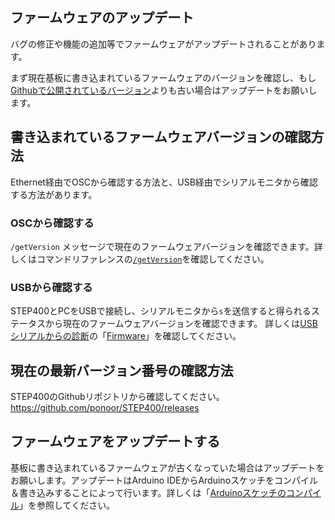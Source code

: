 ## ファームウェアのアップデート
バグの修正や機能の追加等でファームウェアがアップデートされることがあります。

まず現在基板に書き込まれているファームウェアのバージョンを確認し、もし[Githubで公開されているバージョン](https://github.com/ponoor/STEP400/releases)よりも古い場合はアップデートをお願いします。

## 書き込まれているファームウェアバージョンの確認方法
Ethernet経由でOSCから確認する方法と、USB経由でシリアルモニタから確認する方法があります。
### OSCから確認する
`/getVersion` メッセージで現在のファームウェアバージョンを確認できます。詳しくはコマンドリファレンスの[`/getVersion`](https://ponoor.com/docs/step-series/osc-command-reference/system-settings/#getversion)を確認してください。

### USBから確認する
STEP400とPCをUSBで接続し、シリアルモニタから`s`を送信すると得られるステータスから現在のファームウェアバージョンを確認できます。
詳しくは[USBシリアルからの診断](https://ponoor.com/docs/step-series/technical-information/diagnosis/)の「[Firmware](https://ponoor.com/docs/step-series/technical-information/diagnosis/#firmware)」を確認してください。

## 現在の最新バージョン番号の確認方法
STEP400のGithubリポジトリから確認してください。
https://github.com/ponoor/STEP400/releases


## ファームウェアをアップデートする
基板に書き込まれているファームウェアが古くなっていた場合はアップデートをお願いします。アップデートはArduino IDEからArduinoスケッチをコンパイル＆書き込みすることによって行います。詳しくは「[Arduinoスケッチのコンパイル](https://ponoor.com/docs/step-series/technical-information/compile-the-arduino-sketch/)」を参照してください。


